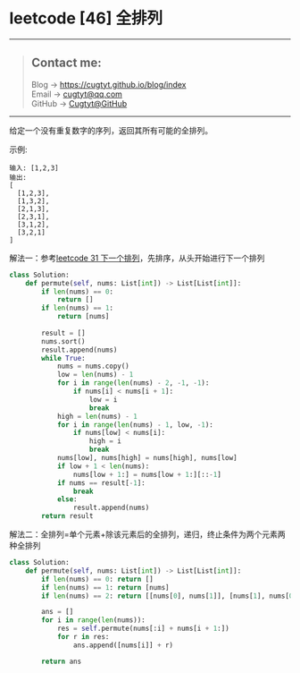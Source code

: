 # leetcode [46] 全排列

---
> ## Contact me:
> Blog -> <https://cugtyt.github.io/blog/index>  
> Email -> <cugtyt@qq.com>  
> GitHub -> [Cugtyt@GitHub](https://github.com/Cugtyt)

---

给定一个没有重复数字的序列，返回其所有可能的全排列。

示例:
```
输入: [1,2,3]
输出:
[
  [1,2,3],
  [1,3,2],
  [2,1,3],
  [2,3,1],
  [3,1,2],
  [3,2,1]
]
```

解法一：参考[leetcode 31 下一个排列](https://cugtyt.github.io/blog/algo/2020/0208)，先排序，从头开始进行下一个排列

``` python
class Solution:
    def permute(self, nums: List[int]) -> List[List[int]]:
        if len(nums) == 0:
            return []
        if len(nums) == 1:
            return [nums]
        
        result = []
        nums.sort()
        result.append(nums)
        while True:
            nums = nums.copy()
            low = len(nums) - 1
            for i in range(len(nums) - 2, -1, -1):
                if nums[i] < nums[i + 1]:
                    low = i
                    break
            high = len(nums) - 1
            for i in range(len(nums) - 1, low, -1):
                if nums[low] < nums[i]:
                    high = i
                    break
            nums[low], nums[high] = nums[high], nums[low]
            if low + 1 < len(nums):
                nums[low + 1:] = nums[low + 1:][::-1]
            if nums == result[-1]:
                break
            else:
                result.append(nums)
        return result
```

解法二：全排列=单个元素+除该元素后的全排列，递归，终止条件为两个元素两种全排列

``` python
class Solution:
    def permute(self, nums: List[int]) -> List[List[int]]:
        if len(nums) == 0: return []
        if len(nums) == 1: return [nums]
        if len(nums) == 2: return [[nums[0], nums[1]], [nums[1], nums[0]]]

        ans = []
        for i in range(len(nums)):
            res = self.permute(nums[:i] + nums[i + 1:])
            for r in res:
                ans.append([nums[i]] + r)

        return ans
```
